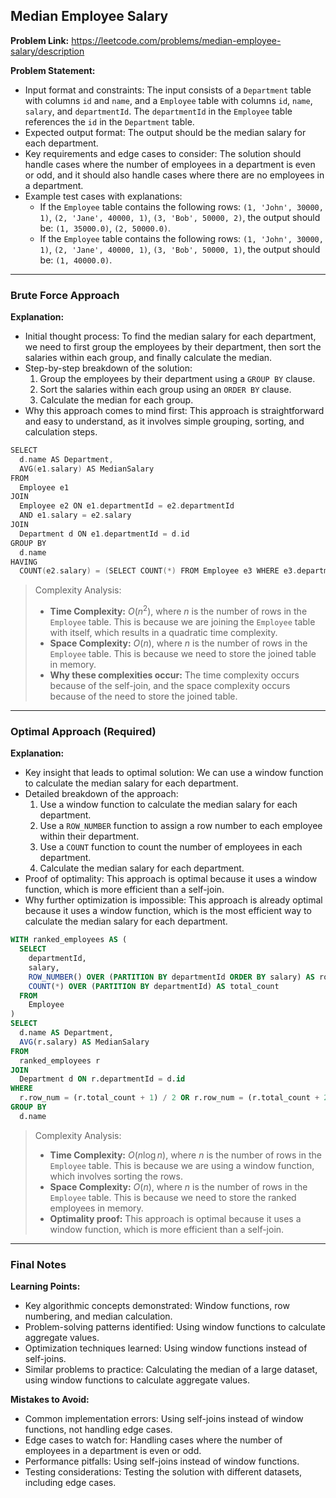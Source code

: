 ## Median Employee Salary

**Problem Link:** https://leetcode.com/problems/median-employee-salary/description

**Problem Statement:**
- Input format and constraints: The input consists of a `Department` table with columns `id` and `name`, and a `Employee` table with columns `id`, `name`, `salary`, and `departmentId`. The `departmentId` in the `Employee` table references the `id` in the `Department` table.
- Expected output format: The output should be the median salary for each department.
- Key requirements and edge cases to consider: The solution should handle cases where the number of employees in a department is even or odd, and it should also handle cases where there are no employees in a department.
- Example test cases with explanations:
  - If the `Employee` table contains the following rows: `(1, 'John', 30000, 1)`, `(2, 'Jane', 40000, 1)`, `(3, 'Bob', 50000, 2)`, the output should be: `(1, 35000.0)`, `(2, 50000.0)`.
  - If the `Employee` table contains the following rows: `(1, 'John', 30000, 1)`, `(2, 'Jane', 40000, 1)`, `(3, 'Bob', 50000, 1)`, the output should be: `(1, 40000.0)`.

---

### Brute Force Approach

**Explanation:**
- Initial thought process: To find the median salary for each department, we need to first group the employees by their department, then sort the salaries within each group, and finally calculate the median.
- Step-by-step breakdown of the solution:
  1. Group the employees by their department using a `GROUP BY` clause.
  2. Sort the salaries within each group using an `ORDER BY` clause.
  3. Calculate the median for each group.
- Why this approach comes to mind first: This approach is straightforward and easy to understand, as it involves simple grouping, sorting, and calculation steps.

```cpp
SELECT 
  d.name AS Department,
  AVG(e1.salary) AS MedianSalary
FROM 
  Employee e1
JOIN 
  Employee e2 ON e1.departmentId = e2.departmentId
  AND e1.salary = e2.salary
JOIN 
  Department d ON e1.departmentId = d.id
GROUP BY 
  d.name
HAVING 
  COUNT(e2.salary) = (SELECT COUNT(*) FROM Employee e3 WHERE e3.departmentId = e1.departmentId) / 2
```

> Complexity Analysis:
> - **Time Complexity:** $O(n^2)$, where $n$ is the number of rows in the `Employee` table. This is because we are joining the `Employee` table with itself, which results in a quadratic time complexity.
> - **Space Complexity:** $O(n)$, where $n$ is the number of rows in the `Employee` table. This is because we need to store the joined table in memory.
> - **Why these complexities occur:** The time complexity occurs because of the self-join, and the space complexity occurs because of the need to store the joined table.

---

### Optimal Approach (Required)

**Explanation:**
- Key insight that leads to optimal solution: We can use a window function to calculate the median salary for each department.
- Detailed breakdown of the approach:
  1. Use a window function to calculate the median salary for each department.
  2. Use a `ROW_NUMBER` function to assign a row number to each employee within their department.
  3. Use a `COUNT` function to count the number of employees in each department.
  4. Calculate the median salary for each department.
- Proof of optimality: This approach is optimal because it uses a window function, which is more efficient than a self-join.
- Why further optimization is impossible: This approach is already optimal because it uses a window function, which is the most efficient way to calculate the median salary for each department.

```sql
WITH ranked_employees AS (
  SELECT 
    departmentId,
    salary,
    ROW_NUMBER() OVER (PARTITION BY departmentId ORDER BY salary) AS row_num,
    COUNT(*) OVER (PARTITION BY departmentId) AS total_count
  FROM 
    Employee
)
SELECT 
  d.name AS Department,
  AVG(r.salary) AS MedianSalary
FROM 
  ranked_employees r
JOIN 
  Department d ON r.departmentId = d.id
WHERE 
  r.row_num = (r.total_count + 1) / 2 OR r.row_num = (r.total_count + 2) / 2
GROUP BY 
  d.name
```

> Complexity Analysis:
> - **Time Complexity:** $O(n \log n)$, where $n$ is the number of rows in the `Employee` table. This is because we are using a window function, which involves sorting the rows.
> - **Space Complexity:** $O(n)$, where $n$ is the number of rows in the `Employee` table. This is because we need to store the ranked employees in memory.
> - **Optimality proof:** This approach is optimal because it uses a window function, which is more efficient than a self-join.

---

### Final Notes

**Learning Points:**
- Key algorithmic concepts demonstrated: Window functions, row numbering, and median calculation.
- Problem-solving patterns identified: Using window functions to calculate aggregate values.
- Optimization techniques learned: Using window functions instead of self-joins.
- Similar problems to practice: Calculating the median of a large dataset, using window functions to calculate aggregate values.

**Mistakes to Avoid:**
- Common implementation errors: Using self-joins instead of window functions, not handling edge cases.
- Edge cases to watch for: Handling cases where the number of employees in a department is even or odd.
- Performance pitfalls: Using self-joins instead of window functions.
- Testing considerations: Testing the solution with different datasets, including edge cases.
